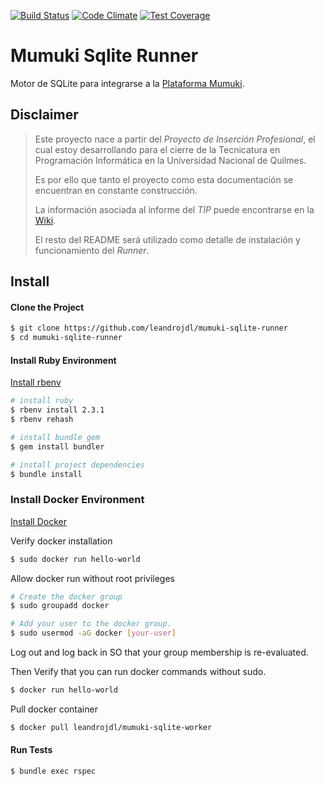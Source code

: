 
[![Build Status](https://travis-ci.org/leandrojdl/mumuki-sqlite-runner.svg?branch=master)](https://travis-ci.org/leandrojdl/mumuki-sqlite-runner)
[![Code Climate](https://codeclimate.com/github/leandrojdl/mumuki-sqlite-runner/badges/gpa.svg)](https://codeclimate.com/github/leandrojdl/mumuki-sqlite-runner)
[![Test Coverage](https://codeclimate.com/github/leandrojdl/mumuki-sqlite-runner/badges/coverage.svg)](https://codeclimate.com/github/leandrojdl/mumuki-sqlite-runner/coverage)


# Mumuki Sqlite Runner

Motor de SQLite para integrarse a la [Plataforma Mumuki](https://mumuki.io/).

## Disclaimer

> Este proyecto nace a partir del _Proyecto de Inserción Profesional_, el cual estoy desarrollando
> para el cierre de la Tecnicatura en Programación Informática en la Universidad Nacional de Quilmes.
>
> Es por ello que tanto el proyecto como esta documentación se encuentran en constante construcción.
>
> La información asociada al informe del _TIP_ puede encontrarse en la
> [Wiki](https://github.com/leandrojdl/mumuki-sqlite-runner/wiki).
>
> El resto del README será utilizado como detalle de instalación y funcionamiento del _Runner_.

## Install

#### Clone the Project

```bash
$ git clone https://github.com/leandrojdl/mumuki-sqlite-runner
$ cd mumuki-sqlite-runner
```

#### Install Ruby Environment

[Install rbenv](https://github.com/rbenv/rbenv#installation)

```bash
# install ruby
$ rbenv install 2.3.1
$ rbenv rehash

# install bundle gem
$ gem install bundler

# install project dependencies
$ bundle install
```

### Install Docker Environment

[Install Docker](https://docs.docker.com/engine/installation/)

Verify docker installation

```bash
$ sudo docker run hello-world
```

Allow docker run without root privileges

```bash
# Create the docker group
$ sudo groupadd docker

# Add your user to the docker group.
$ sudo usermod -aG docker [your-user]
```

Log out and log back in SO that your group membership is re-evaluated.

Then Verify that you can run docker commands without sudo.

```bash
$ docker run hello-world
```

Pull docker container

```bash
$ docker pull leandrojdl/mumuki-sqlite-worker
```

#### Run Tests

```bash
$ bundle exec rspec
```
